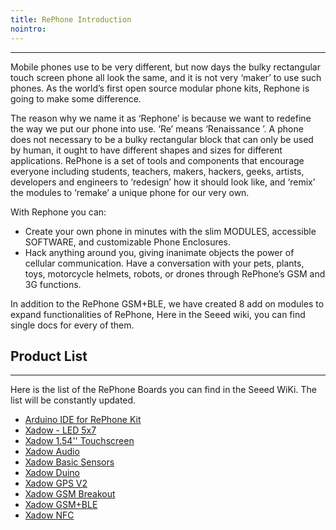 ```yaml
---
title: RePhone Introduction
nointro:
---
```


---
Mobile phones use to be very different, but now days the bulky rectangular touch screen phone all look the same, and it is not very ‘maker’ to use such phones. As the world’s first open source modular phone kits, Rephone is going to make some difference.

The reason why we name it as ‘Rephone’ is because we want to redefine the way we put our phone into use. ‘Re’ means ‘Renaissance ’. A phone does not necessary to be a bulky rectangular block that can only be used by human, it ought to have different shapes and sizes for different applications. RePhone is a set of tools and components that encourage everyone including students, teachers, makers, hackers, geeks, artists, developers and engineers to ‘redesign’ how it should look like, and ‘remix’ the modules to ‘remake’ a unique phone for our very own.

With Rephone you can:

- 	Create your own phone in minutes with the slim MODULES, accessible SOFTWARE, and customizable Phone Enclosures.
- Hack anything around you, giving inanimate objects the power of cellular communication. Have a conversation with your pets, plants, toys, motorcycle helmets, robots, or drones through RePhone’s GSM and 3G functions.

In addition to the RePhone GSM+BLE, we have created 8 add on modules to expand functionalities of RePhone, Here in the Seeed wiki, you can find single docs for every of them.

## Product List
---

Here is the list of the RePhone Boards you can find in the Seeed WiKi. The list will be constantly updated.

- [Arduino IDE for RePhone Kit](/Arduino_IDE_for_RePhone_Kit/)
- [Xadow - LED 5x7](/Xadow_LED_5x7/)
- [Xadow 1.54&#39;&#39; Touchscreen](/Xadow_1.54_inch_Touchscreen/)
- [Xadow Audio](/Xadow_Audio/)
- [Xadow Basic Sensors](/Xadow_Basic_Sensors/)
- [Xadow Duino](/Xadow_Duino/)
- [Xadow GPS V2](/Xadow_GPS_V2/)
- [Xadow GSM Breakout](/Xadow_GSM_Breakout/)
- [Xadow GSM&#43;BLE](/Xadow_GSMPlusBLE/)
- [Xadow NFC](/Xadow_NFC/)


